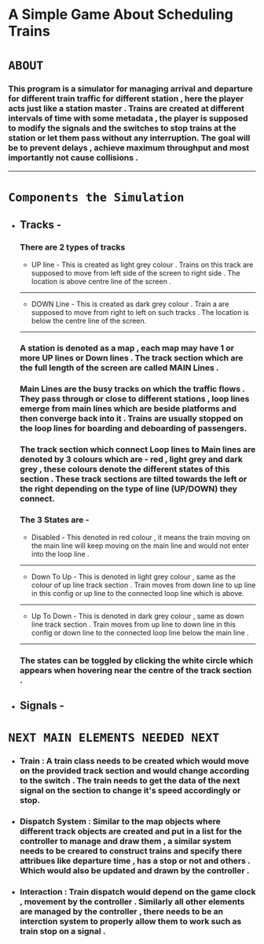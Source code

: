 # A Simple Game About Scheduling Trains

# ``` ABOUT  ``` 

### This program is a simulator for managing arrival and departure for different train traffic for different station  , here the player acts just like a station master . Trains are created at different intervals of time with some metadata , the player is supposed to modify the signals and the switches to stop trains at the station or let them pass without any interruption. The goal will be to prevent delays , achieve maximum throughput and most importantly not cause collisions .

---

# ``` Components the Simulation ```


- ##   Tracks -
	### There are 2 types of tracks 
	- UP line -  This is created as light grey colour . Trains on this track are supposed to move from left side of the screen to right side . The location is above centre line of the screen .
	---
	- DOWN Line - This is created as dark grey colour . Train a are supposed to move from right to left on such tracks . The location is below the centre line of the screen.
	---
	 ###  A station is denoted as a map , each map may have 1 or more UP lines or Down lines . The track section which are the full length of the screen are called **MAIN** Lines .
	 
	### Main Lines are the busy tracks on which the traffic flows . They pass through or close to different stations   , loop lines emerge from main lines which are beside platforms and then converge back into it . Trains are usually stopped on the loop lines for boarding and deboarding of passengers.

   ### The track section which connect Loop lines to Main lines are denoted by 3 colours which are - red  , light grey and dark grey  , these colours denote the different states of this section .   These track sections are tilted towards the left or the right depending on the type of line (UP/DOWN) they connect. 

	### The 3 States are - 
	
	- Disabled - This denoted in red colour , it means the train moving on the main line will keep moving on the main line and would not enter into the loop line .
	 ---
	 - Down To Up - This is denoted in light grey colour , same as the colour of up line track section . Train moves from down line to up line in this config or up line to the connected loop line which is above.
	---
	- Up To Down - This is denoted in dark grey colour , same as down line track section . Train moves from up line to down line in this config or down line to the connected loop line below the main line .   
	---
	### The states can be toggled by clicking the white circle which appears when hovering near the centre of the track section . 

- ##   Signals -

 




# ```NEXT MAIN ELEMENTS NEEDED NEXT```

- ### Train : A train class needs to be created which would move on the provided track section and would change according to the switch . The train needs to get the data of the next signal on the section to change it's speed accordingly or stop.
 
- ### Dispatch System : Similar to the map objects where different track objects are created and put in a list for the controller to manage and draw them , a similar system needs to be creared to construct trains and specify there attribues like departure time , has a stop or not and others . Which would also be updated and drawn by the controller .

- ### Interaction : Train dispatch would depend on the game clock , movement by the controller . Similarly all other elements are managed by the controller , there needs to be an interction system to properly allow them to work such as train stop on a signal .





